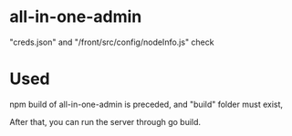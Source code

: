 # all-in-one-admin
"creds.json" and "/front/src/config/nodeInfo.js" check


# Used

npm build of all-in-one-admin is preceded, and "build" folder must exist,

After that, you can run the server through go build.
